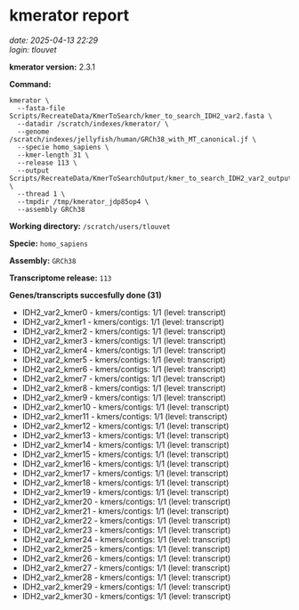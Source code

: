# kmerator report
*date: 2025-04-13 22:29*  
*login: tlouvet*

**kmerator version:** 2.3.1

**Command:**

```
kmerator \
  --fasta-file Scripts/RecreateData/KmerToSearch/kmer_to_search_IDH2_var2.fasta \
  --datadir /scratch/indexes/kmerator/ \
  --genome /scratch/indexes/jellyfish/human/GRCh38_with_MT_canonical.jf \
  --specie homo_sapiens \
  --kmer-length 31 \
  --release 113 \
  --output Scripts/RecreateData/KmerToSearchOutput/kmer_to_search_IDH2_var2_output \
  --thread 1 \
  --tmpdir /tmp/kmerator_jdp85op4 \
  --assembly GRCh38
```

**Working directory:** `/scratch/users/tlouvet`

**Specie:** `homo_sapiens`

**Assembly:** `GRCh38`

**Transcriptome release:** `113`

**Genes/transcripts succesfully done (31)**

- IDH2_var2_kmer0 - kmers/contigs: 1/1 (level: transcript)
- IDH2_var2_kmer1 - kmers/contigs: 1/1 (level: transcript)
- IDH2_var2_kmer2 - kmers/contigs: 1/1 (level: transcript)
- IDH2_var2_kmer3 - kmers/contigs: 1/1 (level: transcript)
- IDH2_var2_kmer4 - kmers/contigs: 1/1 (level: transcript)
- IDH2_var2_kmer5 - kmers/contigs: 1/1 (level: transcript)
- IDH2_var2_kmer6 - kmers/contigs: 1/1 (level: transcript)
- IDH2_var2_kmer7 - kmers/contigs: 1/1 (level: transcript)
- IDH2_var2_kmer8 - kmers/contigs: 1/1 (level: transcript)
- IDH2_var2_kmer9 - kmers/contigs: 1/1 (level: transcript)
- IDH2_var2_kmer10 - kmers/contigs: 1/1 (level: transcript)
- IDH2_var2_kmer11 - kmers/contigs: 1/1 (level: transcript)
- IDH2_var2_kmer12 - kmers/contigs: 1/1 (level: transcript)
- IDH2_var2_kmer13 - kmers/contigs: 1/1 (level: transcript)
- IDH2_var2_kmer14 - kmers/contigs: 1/1 (level: transcript)
- IDH2_var2_kmer15 - kmers/contigs: 1/1 (level: transcript)
- IDH2_var2_kmer16 - kmers/contigs: 1/1 (level: transcript)
- IDH2_var2_kmer17 - kmers/contigs: 1/1 (level: transcript)
- IDH2_var2_kmer18 - kmers/contigs: 1/1 (level: transcript)
- IDH2_var2_kmer19 - kmers/contigs: 1/1 (level: transcript)
- IDH2_var2_kmer20 - kmers/contigs: 1/1 (level: transcript)
- IDH2_var2_kmer21 - kmers/contigs: 1/1 (level: transcript)
- IDH2_var2_kmer22 - kmers/contigs: 1/1 (level: transcript)
- IDH2_var2_kmer23 - kmers/contigs: 1/1 (level: transcript)
- IDH2_var2_kmer24 - kmers/contigs: 1/1 (level: transcript)
- IDH2_var2_kmer25 - kmers/contigs: 1/1 (level: transcript)
- IDH2_var2_kmer26 - kmers/contigs: 1/1 (level: transcript)
- IDH2_var2_kmer27 - kmers/contigs: 1/1 (level: transcript)
- IDH2_var2_kmer28 - kmers/contigs: 1/1 (level: transcript)
- IDH2_var2_kmer29 - kmers/contigs: 1/1 (level: transcript)
- IDH2_var2_kmer30 - kmers/contigs: 1/1 (level: transcript)
